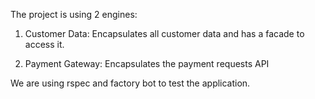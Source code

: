 The project is using 2 engines:

1. Customer Data: Encapsulates all customer data and has a facade to access it.

2. Payment Gateway: Encapsulates the payment requests API

We are using rspec and factory bot to test the application.
